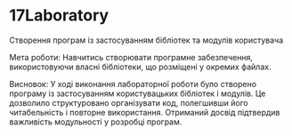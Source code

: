 # 17Laboratory
Створення програм із застосуванням бібліотек та модулів користувача
<p>Мета роботи: 
Навчитись створювати програмне забезпечення, використовуючи власні бібліотеки, що розміщені у окремих файлах.</p>
<p>Висновок: 
У ході виконання лабораторної роботи було створено програму із застосуванням користувацьких бібліотек і модулів. Це дозволило структуровано організувати код, полегшивши його читабельність і повторне використання. Отриманий досвід підтвердив важливість модульності у розробці програм.</p>
